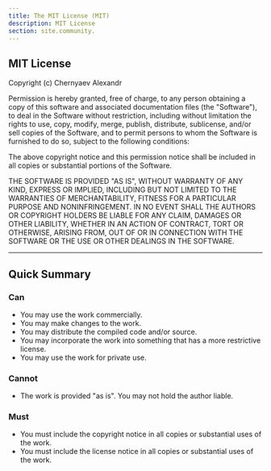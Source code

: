 ```yaml
---
title: The MIT License (MIT)
description: MIT License
section: site.community.
---
```


## MIT License

Copyright (c) Chernyaev Alexandr

Permission is hereby granted, free of charge, to any person obtaining a copy
of this software and associated documentation files (the "Software"), to deal
in the Software without restriction, including without limitation the rights
to use, copy, modify, merge, publish, distribute, sublicense, and/or sell
copies of the Software, and to permit persons to whom the Software is
furnished to do so, subject to the following conditions:

The above copyright notice and this permission notice shall be included in all
copies or substantial portions of the Software.

THE SOFTWARE IS PROVIDED "AS IS", WITHOUT WARRANTY OF ANY KIND, EXPRESS OR
IMPLIED, INCLUDING BUT NOT LIMITED TO THE WARRANTIES OF MERCHANTABILITY,
FITNESS FOR A PARTICULAR PURPOSE AND NONINFRINGEMENT. IN NO EVENT SHALL THE
AUTHORS OR COPYRIGHT HOLDERS BE LIABLE FOR ANY CLAIM, DAMAGES OR OTHER
LIABILITY, WHETHER IN AN ACTION OF CONTRACT, TORT OR OTHERWISE, ARISING FROM,
OUT OF OR IN CONNECTION WITH THE SOFTWARE OR THE USE OR OTHER DEALINGS IN THE
SOFTWARE.

--------

## Quick Summary

### Can

- You may use the work commercially.
- You may make changes to the work.
- You may distribute the compiled code and/or source.
- You may incorporate the work into something that has a more restrictive license.
- You may use the work for private use.

### Cannot

- The work is provided "as is". You may not hold the author liable.

### Must

- You must include the copyright notice in all copies or substantial uses of the work.
- You must include the license notice in all copies or substantial uses of the work.
